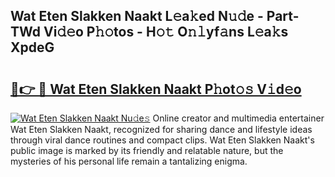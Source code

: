 ## Wat Eten Slakken Naakt L𝚎a𝚔ed N𝚞𝚍e - Part-TWd Vi𝚍𝚎o P𝚑𝚘tos - H𝚘𝚝 O𝚗𝚕yf𝚊ns L𝚎a𝚔s XpdeG

# <h2><a href="http://kfeknt.oniu.top/?m=Wat+Eten+Slakken+Naakt">🔗👉 🔴 Wat Eten Slakken Naakt P𝚑ot𝚘𝚜 V𝚒d𝚎o</a></h2>

[![Wat Eten Slakken Naakt Nu𝚍e𝚜](https://i.imgur.com/0qMVB7G.gif)](http://kfeknt.oniu.top/?m=Wat+Eten+Slakken+Naakt)
Online creator and multimedia entertainer Wat Eten Slakken Naakt, recognized for sharing dance and lifestyle ideas through viral dance routines and compact clips. Wat Eten Slakken Naakt's public image is marked by its friendly and relatable nature, but the mysteries of his personal life remain a tantalizing enigma.  
